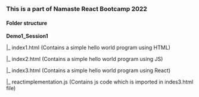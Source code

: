 ### This is a part of Namaste React Bootcamp 2022

#### Folder structure

<b>Demo1_Session1 </b>

|_ index1.html (Contains a simple hello world program using HTML)

|_ index2.html (Contains a simple hello world program using JS)

|_ index3.html (Contains a simple hello world program using React)

|_ reactimplementation.js (Contains js code which is imported in indes3.html file)

